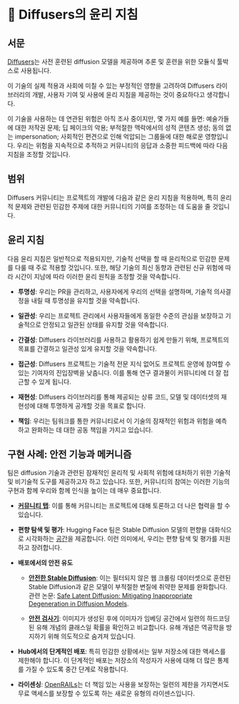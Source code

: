 <!--Copyright 2024 The HuggingFace Team. All rights reserved.

Licensed under the Apache License, Version 2.0 (the "License"); you may not use this file except in compliance with
the License. You may obtain a copy of the License at

http://www.apache.org/licenses/LICENSE-2.0

Unless required by applicable law or agreed to in writing, software distributed under the License is distributed on
an "AS IS" BASIS, WITHOUT WARRANTIES OR CONDITIONS OF ANY KIND, either express or implied. See the License for the
specific language governing permissions and limitations under the License.
-->

# 🧨 Diffusers의 윤리 지침

## 서문

[Diffusers](https://huggingface.co/docs/diffusers/index)는 사전 훈련된 diffusion 모델을 제공하며 추론 및 훈련을 위한 모듈식 툴박스로 사용됩니다.

이 기술의 실제 적용과 사회에 미칠 수 있는 부정적인 영향을 고려하여 Diffusers 라이브러리의 개발, 사용자 기여 및 사용에 윤리 지침을 제공하는 것이 중요하다고 생각합니다.

이 기술을 사용하는 데 연관된 위험은 아직 조사 중이지만, 몇 가지 예를 들면: 예술가들에 대한 저작권 문제; 딥 페이크의 악용; 부적절한 맥락에서의 성적 콘텐츠 생성; 동의 없는 impersonation; 사회적인 편견으로 인해 억압되는 그룹들에 대한 해로운 영향입니다.
우리는 위험을 지속적으로 추적하고 커뮤니티의 응답과 소중한 피드백에 따라 다음 지침을 조정할 것입니다.


## 범위

Diffusers 커뮤니티는 프로젝트의 개발에 다음과 같은 윤리 지침을 적용하며, 특히 윤리적 문제와 관련된 민감한 주제에 대한 커뮤니티의 기여를 조정하는 데 도움을 줄 것입니다.


## 윤리 지침

다음 윤리 지침은 일반적으로 적용되지만, 기술적 선택을 할 때 윤리적으로 민감한 문제를 다룰 때 주로 적용할 것입니다. 또한, 해당 기술의 최신 동향과 관련된 신규 위험에 따라 시간이 지남에 따라 이러한 윤리 원칙을 조정할 것을 약속합니다.

- **투명성**: 우리는 PR을 관리하고, 사용자에게 우리의 선택을 설명하며, 기술적 의사결정을 내릴 때 투명성을 유지할 것을 약속합니다.

- **일관성**: 우리는 프로젝트 관리에서 사용자들에게 동일한 수준의 관심을 보장하고 기술적으로 안정되고 일관된 상태를 유지할 것을 약속합니다.

- **간결성**: Diffusers 라이브러리를 사용하고 활용하기 쉽게 만들기 위해, 프로젝트의 목표를 간결하고 일관성 있게 유지할 것을 약속합니다.

- **접근성**: Diffusers 프로젝트는 기술적 전문 지식 없어도 프로젝트 운영에 참여할 수 있는 기여자의 진입장벽을 낮춥니다. 이를 통해 연구 결과물이 커뮤니티에 더 잘 접근할 수 있게 됩니다. 

- **재현성**: Diffusers 라이브러리를 통해 제공되는 상류 코드, 모델 및 데이터셋의 재현성에 대해 투명하게 공개할 것을 목표로 합니다.

- **책임**: 우리는 팀워크를 통한 커뮤니티로서 이 기술의 잠재적인 위험과 위험을 예측하고 완화하는 데 대한 공동 책임을 가지고 있습니다.


## 구현 사례: 안전 기능과 메커니즘

팀은 diffusion 기술과 관련된 잠재적인 윤리적 및 사회적 위험에 대처하기 위한 기술적 및 비기술적 도구를 제공하고자 하고 있습니다. 또한, 커뮤니티의 참여는 이러한 기능의 구현과 함께 우리와 함께 인식을 높이는 데 매우 중요합니다.

- [**커뮤니티 탭**](https://huggingface.co/docs/hub/repositories-pull-requests-discussions): 이를 통해 커뮤니티는 프로젝트에 대해 토론하고 더 나은 협력을 할 수 있습니다.

- **편향 탐색 및 평가**: Hugging Face 팀은 Stable Diffusion 모델의 편향을 대화식으로 시각화하는 [공간](https://huggingface.co/spaces/society-ethics/DiffusionBiasExplorer)을 제공합니다. 이런 의미에서, 우리는 편향 탐색 및 평가를 지원하고 장려합니다.

- **배포에서의 안전 유도**

  - [**안전한 Stable Diffusion**](https://huggingface.co/docs/diffusers/main/en/api/pipelines/stable_diffusion/stable_diffusion_safe): 이는 필터되지 않은 웹 크롤링 데이터셋으로 훈련된 Stable Diffusion과 같은 모델이 부적절한 변질에 취약한 문제를 완화합니다. 관련 논문: [Safe Latent Diffusion: Mitigating Inappropriate Degeneration in Diffusion Models](https://arxiv.org/abs/2211.05105).

  - [**안전 검사기**](https://github.com/huggingface/diffusers/blob/main/src/diffusers/pipelines/stable_diffusion/safety_checker.py): 이미지가 생성된 후에 이미자가 임베딩 공간에서 일련의 하드코딩된 유해 개념의 클래스일 확률을 확인하고 비교합니다. 유해 개념은 역공학을 방지하기 위해 의도적으로 숨겨져 있습니다.

- **Hub에서의 단계적인 배포**: 특히 민감한 상황에서는 일부 저장소에 대한 액세스를 제한해야 합니다. 이 단계적인 배포는 저장소의 작성자가 사용에 대해 더 많은 통제를 가질 수 있도록 중간 단계로 작용합니다.

- **라이센싱**: [OpenRAILs](https://huggingface.co/blog/open_rail)는 더 책임 있는 사용을 보장하는 일련의 제한을 가지면서도 무료 액세스를 보장할 수 있도록 하는 새로운 유형의 라이센스입니다.
